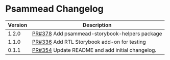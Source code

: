 # Psammead Changelog

| Version | Description |
|---------|-------------|
| 1.2.0   | [PR#378](https://github.com/bbc/psammead/pull/378) Add psammead-storybook-helpers package |
| 1.1.0   | [PR#336](https://github.com/BBC/psammead/pull/336) Add RTL Storybook add-on for testing |
| 0.1.1   | [PR#354](https://github.com/BBC-News/psammead/pull/354) Update README and add initial changelog. |

